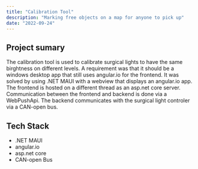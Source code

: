 ```yaml
---
title: "Calibration Tool"
description: "Marking free objects on a map for anyone to pick up"
date: "2022-09-24"
---
```



## Project sumary
The calibration tool is used to calibrate surgical lights to have the same birghtness on different levels.
A requirement was that it should be a windows desktop app that still uses angular.io for the frontend.
It was solved by using .NET MAUI with a webview that displays an angular.io app. 
The frontend is hosted on a different thread as an asp.net core server.
Communication between the frontend and backend is done via a WebPushApi. 
The backend communicates with the surgical light controler via a CAN-open bus.

## Tech Stack 
* .NET MAUI
* angular.io
* asp.net core
* CAN-open Bus
